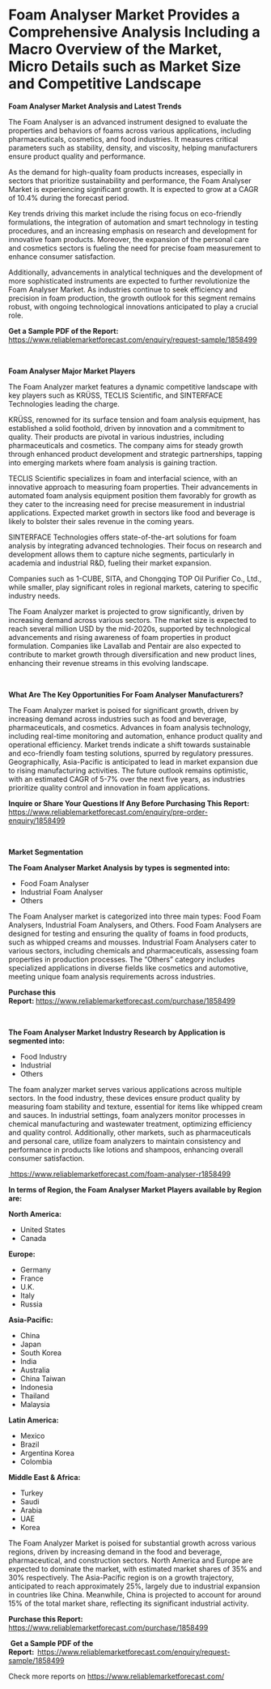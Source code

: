 <p><h1>Foam Analyser Market Provides a Comprehensive Analysis Including a Macro Overview of the Market, Micro Details such as Market Size and Competitive Landscape</h1></p><p><strong>Foam Analyser Market Analysis and Latest Trends</strong></p>
<p><p>The Foam Analyser is an advanced instrument designed to evaluate the properties and behaviors of foams across various applications, including pharmaceuticals, cosmetics, and food industries. It measures critical parameters such as stability, density, and viscosity, helping manufacturers ensure product quality and performance. </p><p>As the demand for high-quality foam products increases, especially in sectors that prioritize sustainability and performance, the Foam Analyser Market is experiencing significant growth. It is expected to grow at a CAGR of 10.4% during the forecast period. </p><p>Key trends driving this market include the rising focus on eco-friendly formulations, the integration of automation and smart technology in testing procedures, and an increasing emphasis on research and development for innovative foam products. Moreover, the expansion of the personal care and cosmetics sectors is fueling the need for precise foam measurement to enhance consumer satisfaction. </p><p>Additionally, advancements in analytical techniques and the development of more sophisticated instruments are expected to further revolutionize the Foam Analyser Market. As industries continue to seek efficiency and precision in foam production, the growth outlook for this segment remains robust, with ongoing technological innovations anticipated to play a crucial role.</p></p>
<p><strong>Get a Sample PDF of the Report:&nbsp;</strong> <a href="https://www.reliablemarketforecast.com/enquiry/request-sample/1858499?utm_campaign=2821&utm_medium=2&utm_source=Github&utm_content=ia&utm_term=28022025&utm_id=foam-analyser">https://www.reliablemarketforecast.com/enquiry/request-sample/1858499</a></p>
<p>&nbsp;</p>
<p><strong>Foam Analyser Major Market Players</strong></p>
<p><p>The Foam Analyzer market features a dynamic competitive landscape with key players such as KRÜSS, TECLIS Scientific, and SINTERFACE Technologies leading the charge. </p><p>KRÜSS, renowned for its surface tension and foam analysis equipment, has established a solid foothold, driven by innovation and a commitment to quality. Their products are pivotal in various industries, including pharmaceuticals and cosmetics. The company aims for steady growth through enhanced product development and strategic partnerships, tapping into emerging markets where foam analysis is gaining traction.</p><p>TECLIS Scientific specializes in foam and interfacial science, with an innovative approach to measuring foam properties. Their advancements in automated foam analysis equipment position them favorably for growth as they cater to the increasing need for precise measurement in industrial applications. Expected market growth in sectors like food and beverage is likely to bolster their sales revenue in the coming years.</p><p>SINTERFACE Technologies offers state-of-the-art solutions for foam analysis by integrating advanced technologies. Their focus on research and development allows them to capture niche segments, particularly in academia and industrial R&D, fueling their market expansion.</p><p>Companies such as 1-CUBE, SITA, and Chongqing TOP Oil Purifier Co., Ltd., while smaller, play significant roles in regional markets, catering to specific industry needs.</p><p>The Foam Analyzer market is projected to grow significantly, driven by increasing demand across various sectors. The market size is expected to reach several million USD by the mid-2020s, supported by technological advancements and rising awareness of foam properties in product formulation. Companies like Lavallab and Pentair are also expected to contribute to market growth through diversification and new product lines, enhancing their revenue streams in this evolving landscape.</p></p>
<p>&nbsp;</p>
<p><strong>What Are The Key Opportunities For Foam Analyser Manufacturers?</strong></p>
<p><p>The Foam Analyzer market is poised for significant growth, driven by increasing demand across industries such as food and beverage, pharmaceuticals, and cosmetics. Advances in foam analysis technology, including real-time monitoring and automation, enhance product quality and operational efficiency. Market trends indicate a shift towards sustainable and eco-friendly foam testing solutions, spurred by regulatory pressures. Geographically, Asia-Pacific is anticipated to lead in market expansion due to rising manufacturing activities. The future outlook remains optimistic, with an estimated CAGR of 5-7% over the next five years, as industries prioritize quality control and innovation in foam applications.</p></p>
<p><strong>Inquire or Share Your Questions If Any Before Purchasing This Report:</strong> <a href="https://www.reliablemarketforecast.com/enquiry/pre-order-enquiry/1858499?utm_campaign=2821&utm_medium=2&utm_source=Github&utm_content=ia&utm_term=28022025&utm_id=foam-analyser">https://www.reliablemarketforecast.com/enquiry/pre-order-enquiry/1858499</a></p>
<p>&nbsp;</p>
<p><strong>Market Segmentation</strong></p>
<p><strong>The Foam Analyser Market Analysis by types is segmented into:</strong></p>
<p><ul><li>Food Foam Analyser</li><li>Industrial Foam Analyser</li><li>Others</li></ul></p>
<p><p>The Foam Analyser market is categorized into three main types: Food Foam Analysers, Industrial Foam Analysers, and Others. Food Foam Analysers are designed for testing and ensuring the quality of foams in food products, such as whipped creams and mousses. Industrial Foam Analysers cater to various sectors, including chemicals and pharmaceuticals, assessing foam properties in production processes. The “Others” category includes specialized applications in diverse fields like cosmetics and automotive, meeting unique foam analysis requirements across industries.</p></p>
<p><strong>Purchase this Report:&nbsp;</strong><a href="https://www.reliablemarketforecast.com/purchase/1858499?utm_campaign=2821&utm_medium=2&utm_source=Github&utm_content=ia&utm_term=28022025&utm_id=foam-analyser">https://www.reliablemarketforecast.com/purchase/1858499</a></p>
<p>&nbsp;</p>
<p><strong>The Foam Analyser Market Industry Research by Application is segmented into:</strong></p>
<p><ul><li>Food Industry</li><li>Industrial</li><li>Others</li></ul></p>
<p><p>The foam analyzer market serves various applications across multiple sectors. In the food industry, these devices ensure product quality by measuring foam stability and texture, essential for items like whipped cream and sauces. In industrial settings, foam analyzers monitor processes in chemical manufacturing and wastewater treatment, optimizing efficiency and quality control. Additionally, other markets, such as pharmaceuticals and personal care, utilize foam analyzers to maintain consistency and performance in products like lotions and shampoos, enhancing overall consumer satisfaction.</p></p>
<p><a href="https://www.reliablemarketforecast.com/foam-analyser-r1858499?utm_campaign=2821&utm_medium=2&utm_source=Github&utm_content=ia&utm_term=28022025&utm_id=foam-analyser">&nbsp;https://www.reliablemarketforecast.com/foam-analyser-r1858499</a></p>
<p><strong>In terms of Region, the Foam Analyser Market Players available by Region are:</strong></p>
<p>
    <p> <strong> North America: </strong>
        <ul>
            <li>United States</li>
            <li>Canada</li>
        </ul>
        </p> 
    <p> <strong> Europe: </strong>
        <ul>
            <li>Germany</li>
            <li>France</li>
            <li>U.K.</li>
            <li>Italy</li>
            <li>Russia</li>
        </ul>
        </p> 
    <p> <strong> Asia-Pacific: </strong>
        <ul>
            <li>China</li>
            <li>Japan</li>
            <li>South Korea</li>
            <li>India</li>
            <li>Australia</li>
            <li>China Taiwan</li>
            <li>Indonesia</li>
            <li>Thailand</li>
            <li>Malaysia</li>
        </ul>
        </p> 
    <p> <strong> Latin America: </strong>
        <ul>
            <li>Mexico</li>
            <li>Brazil</li>
            <li>Argentina Korea</li>
            <li>Colombia</li>
        </ul>
        </p> 
    <p> <strong> Middle East & Africa: </strong>
        <ul>
            <li>Turkey</li>
            <li>Saudi</li>
            <li>Arabia</li>
            <li>UAE</li>
            <li>Korea</li>
        </ul>
    </p>
    </p>
<p><p>The Foam Analyzer Market is poised for substantial growth across various regions, driven by increasing demand in the food and beverage, pharmaceutical, and construction sectors. North America and Europe are expected to dominate the market, with estimated market shares of 35% and 30% respectively. The Asia-Pacific region is on a growth trajectory, anticipated to reach approximately 25%, largely due to industrial expansion in countries like China. Meanwhile, China is projected to account for around 15% of the total market share, reflecting its significant industrial activity.</p></p>
<p><strong>Purchase this Report: </strong><a href="https://www.reliablemarketforecast.com/purchase/1858499?utm_campaign=2821&utm_medium=2&utm_source=Github&utm_content=ia&utm_term=28022025&utm_id=foam-analyser">https://www.reliablemarketforecast.com/purchase/1858499</a></p>
<p>&nbsp;<strong>Get a Sample PDF of the Report:&nbsp;&nbsp;</strong><a href="https://www.reliablemarketforecast.com/enquiry/request-sample/1858499?utm_campaign=2821&utm_medium=2&utm_source=Github&utm_content=ia&utm_term=28022025&utm_id=foam-analyser">https://www.reliablemarketforecast.com/enquiry/request-sample/1858499</a></p>
<p><strong></strong></p>
<p>Check more reports on <a href="https://www.reliablemarketforecast.com/?utm_campaign=2821&utm_medium=2&utm_source=Github&utm_content=ia&utm_term=28022025&utm_id=foam-analyser">https://www.reliablemarketforecast.com/</a></p>